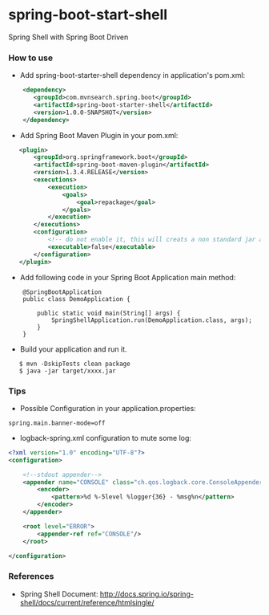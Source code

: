 spring-boot-start-shell
=======================
Spring Shell with Spring Boot Driven

### How to use

* Add spring-boot-starter-shell dependency in application's pom.xml: 

```xml
    <dependency>
       <groupId>com.mvnsearch.spring.boot</groupId>
       <artifactId>spring-boot-starter-shell</artifactId>
       <version>1.0.0-SNAPSHOT</version>
    </dependency>
```
* Add Spring Boot Maven Plugin in your pom.xml: 

```xml
   <plugin>
       <groupId>org.springframework.boot</groupId>
       <artifactId>spring-boot-maven-plugin</artifactId>
       <version>1.3.4.RELEASE</version>
       <executions>
           <execution>
               <goals>
                   <goal>repackage</goal>
               </goals>
           </execution>
       </executions>
       <configuration>
           <!-- do not enable it, this will creats a non standard jar and cause autoconfig to fail -->
           <executable>false</executable>
       </configuration>
   </plugin>
```
* Add following code in your Spring Boot Application main method:

```
    @SpringBootApplication
    public class DemoApplication {
    
        public static void main(String[] args) {
            SpringShellApplication.run(DemoApplication.class, args);
        }
    }
```
* Build your application and run it.

```
   $ mvn -DskipTests clean package
   $ java -jar target/xxxx.jar
```

### Tips
* Possible Configuration in your application.properties: 

```properties
spring.main.banner-mode=off
```
* logback-spring.xml configuration to mute some log: 

```xml
<?xml version="1.0" encoding="UTF-8"?>
<configuration>

    <!--stdout appender-->
    <appender name="CONSOLE" class="ch.qos.logback.core.ConsoleAppender">
        <encoder>
            <pattern>%d %-5level %logger{36} - %msg%n</pattern>
        </encoder>
    </appender>

    <root level="ERROR">
        <appender-ref ref="CONSOLE"/>
    </root>

</configuration>
```

### References

* Spring Shell Document: http://docs.spring.io/spring-shell/docs/current/reference/htmlsingle/
